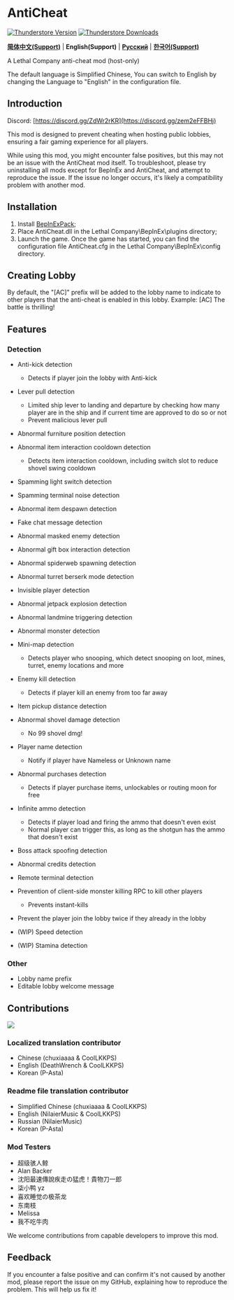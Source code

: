 # AntiCheat

[![Thunderstore Version](https://img.shields.io/thunderstore/v/chuxiaaaa/AntiCheat?style=for-the-badge&logo=thunderstore&logoColor=white)](https://thunderstore.io/c/lethal-company/p/chuxiaaaa/AntiCheat/versions/)
[![Thunderstore Downloads](https://img.shields.io/thunderstore/dt/chuxiaaaa/AntiCheat?style=for-the-badge&logo=thunderstore&logoColor=white)](https://thunderstore.io/c/lethal-company/p/chuxiaaaa/AntiCheat/)

[**简体中文(Support)**](https://github.com/chuxiaaaa/AntiCheat/blob/main/README.md) | **English(Support)** | [**Русский**](https://github.com/chuxiaaaa/AntiCheat/blob/main/docs/README-ru.md) | [**한국어(Support)**](https://github.com/chuxiaaaa/AntiCheat/blob/main/docs/README-ko.md)

A Lethal Company anti-cheat mod (host-only)

The default language is Simplified Chinese, You can switch to English by changing the Language to "English" in the configuration file.

## Introduction

Discord: [https://discord.gg/ZdWr2rKR](https://discord.gg/zem2eFFBHj)

This mod is designed to prevent cheating when hosting public lobbies, ensuring a fair gaming experience for all players.

While using this mod, you might encounter false positives, but this may not be an issue with the AntiCheat mod itself. To troubleshoot, please try uninstalling all mods except for BepInEx and AntiCheat, and attempt to reproduce the issue. If the issue no longer occurs, it's likely a compatibility problem with another mod.

## Installation

1. Install [BepInExPack](https://thunderstore.io/c/lethal-company/p/BepInEx/BepInExPack);
2. Place AntiCheat.dll in the Lethal Company\BepInEx\plugins directory;
3. Launch the game. Once the game has started, you can find the configuration file AntiCheat.cfg in the Lethal Company\BepInEx\config directory.

## Creating Lobby

By default, the "[AC]" prefix will be added to the lobby name to indicate to other players that the anti-cheat is enabled in this lobby.
Example: [AC] The battle is thrilling!

## Features

### Detection

- Anti-kick detection

  - Detects if player join the lobby with Anti-kick

- Lever pull detection

  - Limited ship lever to landing and departure by checking how many player are in the ship and if current time are approved to do so or not
  - Prevent malicious lever pull

- Abnormal furniture position detection
- Abnormal item interaction cooldown detection

  - Detects item interaction cooldown, including switch slot to reduce shovel swing cooldown

- Spamming light switch detection
- Spamming terminal noise detection
- Abnormal item despawn detection
- Fake chat message detection
- Abnormal masked enemy detection
- Abnormal gift box interaction detection
- Abnormal spiderweb spawning detection
- Abnormal turret berserk mode detection
- Invisible player detection
- Abnormal jetpack explosion detection
- Abnormal landmine triggering detection
- Abnormal monster detection
- Mini-map detection

  - Detects player who snooping, which detect snooping on loot, mines, turret, enemy locations and more

- Enemy kill detection

  - Detects if player kill an enemy from too far away

- Item pickup distance detection
- Abnormal shovel damage detection

  - No 99 shovel dmg!

- Player name detection

  - Notify if player have Nameless or Unknown name

- Abnormal purchases detection

  - Detects if player purchase items, unlockables or routing moon for free

- Infinite ammo detection

  - Detects if player load and firing the ammo that doesn't even exist
  - Normal player can trigger this, as long as the shotgun has the ammo that doesn't exist

- Boss attack spoofing detection
- Abnormal credits detection
- Remote terminal detection
- Prevention of client-side monster killing RPC to kill other players

  - Prevents instant-kills

- Prevent the player join the lobby twice if they already in the lobby
- (WIP) Speed detection
- (WIP) Stamina detection

### Other

- Lobby name prefix
- Editable lobby welcome message

## Contributions

<a href="https://github.com/chuxiaaaa/AntiCheat/graphs/contributors">
  <img src="https://contrib.rocks/image?repo=chuxiaaaa/AntiCheat" />
</a>

### Localized translation contributor

- Chinese (chuxiaaaa & CoolLKKPS)
- English (DeathWrench & CoolLKKPS)
- Korean (P-Asta)

### Readme file translation contributor

- Simplified Chinese (chuxiaaaa & CoolLKKPS)
- English (NilaierMusic & CoolLKKPS)
- Russian (NilaierMusic)
- Korean (P-Asta)

### Mod Testers

- 超级骇人鲸
- Alan Backer
- 沈阳最速傳說疾走の猛虎！貴物刀一郎
- 柒小鸭 yz
- 喜欢睡觉の极茶龙
- 东南枝
- Melissa
- 我不吃牛肉

We welcome contributions from capable developers to improve this mod.

## Feedback

If you encounter a false positive and can confirm it's not caused by another mod, please report the issue on my GitHub, explaining how to reproduce the problem. This will help us fix it!
